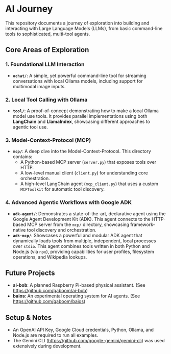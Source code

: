 # AI Journey

This repository documents a journey of exploration into building and interacting with Large Language Models (LLMs), from basic command-line tools to sophisticated, multi-tool agents.

## Core Areas of Exploration

### 1. Foundational LLM Interaction
- **`ochat/`**: A simple, yet powerful command-line tool for streaming conversations with local Ollama models, including support for multimodal image inputs.

### 2. Local Tool Calling with Ollama
- **`tool/`**: A proof-of-concept demonstrating how to make a local Ollama model use tools. It provides parallel implementations using both **LangChain** and **LlamaIndex**, showcasing different approaches to agentic tool use.

### 3. Model-Context-Protocol (MCP)
- **`mcp/`**: A deep dive into the Model-Context-Protocol. This directory contains:
    - A Python-based MCP server (`server.py`) that exposes tools over HTTP.
    - A low-level manual client (`client.py`) for understanding core orchestration.
    - A high-level LangChain agent (`mcp_client.py`) that uses a custom `MCPToolkit` for automatic tool discovery.

### 4. Advanced Agentic Workflows with Google ADK
- **`adk-agent/`**: Demonstrates a state-of-the-art, declarative agent using the Google Agent Development Kit (ADK). This agent connects to the HTTP-based MCP server from the `mcp/` directory, showcasing framework-native tool discovery and orchestration.
- **`adk-mcp/`**: Showcases a powerful and modular ADK agent that dynamically loads tools from multiple, independent, local processes over `stdio`. This agent combines tools written in both Python and Node.js (via `npx`), providing capabilities for user profiles, filesystem operations, and Wikipedia lookups.

## Future Projects
- **ai-bob**: A planned Raspberry Pi-based physical assistant. (See https://github.com/gaboom/ai-bob)
- **baios**: An experimental operating system for AI agents. (See https://github.com/gaboom/baios)

## Setup & Notes
- An OpenAI API Key, Google Cloud credentials, Python, Ollama, and Node.js are required to run all examples.
- The Gemini CLI (https://github.com/google-gemini/gemini-cli) was used extensively during development.